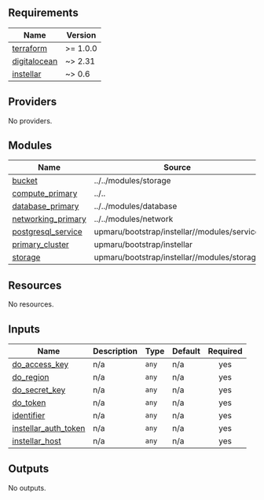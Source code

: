 <!-- BEGIN_TF_DOCS -->
## Requirements

| Name | Version |
|------|---------|
| <a name="requirement_terraform"></a> [terraform](#requirement\_terraform) | >= 1.0.0 |
| <a name="requirement_digitalocean"></a> [digitalocean](#requirement\_digitalocean) | ~> 2.31 |
| <a name="requirement_instellar"></a> [instellar](#requirement\_instellar) | ~> 0.6 |

## Providers

No providers.

## Modules

| Name | Source | Version |
|------|--------|---------|
| <a name="module_bucket"></a> [bucket](#module\_bucket) | ../../modules/storage | n/a |
| <a name="module_compute_primary"></a> [compute\_primary](#module\_compute\_primary) | ../.. | n/a |
| <a name="module_database_primary"></a> [database\_primary](#module\_database\_primary) | ../../modules/database | n/a |
| <a name="module_networking_primary"></a> [networking\_primary](#module\_networking\_primary) | ../../modules/network | n/a |
| <a name="module_postgresql_service"></a> [postgresql\_service](#module\_postgresql\_service) | upmaru/bootstrap/instellar//modules/service | ~> 0.5 |
| <a name="module_primary_cluster"></a> [primary\_cluster](#module\_primary\_cluster) | upmaru/bootstrap/instellar | ~> 0.5 |
| <a name="module_storage"></a> [storage](#module\_storage) | upmaru/bootstrap/instellar//modules/storage | ~> 0.5 |

## Resources

No resources.

## Inputs

| Name | Description | Type | Default | Required |
|------|-------------|------|---------|:--------:|
| <a name="input_do_access_key"></a> [do\_access\_key](#input\_do\_access\_key) | n/a | `any` | n/a | yes |
| <a name="input_do_region"></a> [do\_region](#input\_do\_region) | n/a | `any` | n/a | yes |
| <a name="input_do_secret_key"></a> [do\_secret\_key](#input\_do\_secret\_key) | n/a | `any` | n/a | yes |
| <a name="input_do_token"></a> [do\_token](#input\_do\_token) | n/a | `any` | n/a | yes |
| <a name="input_identifier"></a> [identifier](#input\_identifier) | n/a | `any` | n/a | yes |
| <a name="input_instellar_auth_token"></a> [instellar\_auth\_token](#input\_instellar\_auth\_token) | n/a | `any` | n/a | yes |
| <a name="input_instellar_host"></a> [instellar\_host](#input\_instellar\_host) | n/a | `any` | n/a | yes |

## Outputs

No outputs.
<!-- END_TF_DOCS -->